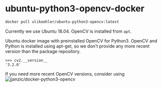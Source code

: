 # ubuntu-python3-opencv-docker

```sh
docker pull ulikoehler/ubuntu-python3-opencv:latest
```

Currently we use Ubuntu 18.04. OpenCV is installed from `apt`.

Ubuntu docker image with preinstalled OpenCV for Python3. OpenCV and Python is installed using apt-get, so we don't provide any more recent version than the package repository.

```
>>> cv2.__version__
'3.2.0'
```

If you need more recent OpenCV versions, consider using ![jjanzic/docker-python3-opencv](https://github.com/janza/docker-python3-opencv)
